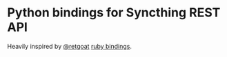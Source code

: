 Python bindings for Syncthing REST API
======================================

Heavily inspired by [@retgoat](https://github.com/retgoat) [ruby bindings](https://github.com/retgoat/syncthing-ruby).
